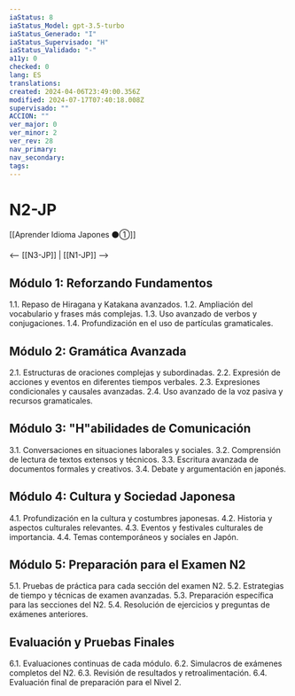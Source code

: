 ```yaml
---
iaStatus: 8
iaStatus_Model: gpt-3.5-turbo
iaStatus_Generado: "I"
iaStatus_Supervisado: "H"
iaStatus_Validado: "-"
a11y: 0
checked: 0
lang: ES
translations: 
created: 2024-04-06T23:49:00.356Z
modified: 2024-07-17T07:40:18.008Z
supervisado: ""
ACCION: ""
ver_major: 0
ver_minor: 2
ver_rev: 28
nav_primary: 
nav_secondary: 
tags:
---
```

# N2-JP

[[Aprender Idioma Japones ⚫①]]

<-- [[N3-JP]] | [[N1-JP]] -->

## Módulo 1: Reforzando Fundamentos

1.1. Repaso de Hiragana y Katakana avanzados.
1.2. Ampliación del vocabulario y frases más complejas.
1.3. Uso avanzado de verbos y conjugaciones.
1.4. Profundización en el uso de partículas gramaticales.

## Módulo 2: Gramática Avanzada

2.1. Estructuras de oraciones complejas y subordinadas.
2.2. Expresión de acciones y eventos en diferentes tiempos verbales.
2.3. Expresiones condicionales y causales avanzadas.
2.4. Uso avanzado de la voz pasiva y recursos gramaticales.

## Módulo 3: "H"abilidades de Comunicación

3.1. Conversaciones en situaciones laborales y sociales.
3.2. Comprensión de lectura de textos extensos y técnicos.
3.3. Escritura avanzada de documentos formales y creativos.
3.4. Debate y argumentación en japonés.

## Módulo 4: Cultura y Sociedad Japonesa

4.1. Profundización en la cultura y costumbres japonesas.
4.2. Historia y aspectos culturales relevantes.
4.3. Eventos y festivales culturales de importancia.
4.4. Temas contemporáneos y sociales en Japón.

## Módulo 5: Preparación para el Examen N2

5.1. Pruebas de práctica para cada sección del examen N2.
5.2. Estrategias de tiempo y técnicas de examen avanzadas.
5.3. Preparación específica para las secciones del N2.
5.4. Resolución de ejercicios y preguntas de exámenes anteriores.

## Evaluación y Pruebas Finales

6.1. Evaluaciones continuas de cada módulo.
6.2. Simulacros de exámenes completos del N2.
6.3. Revisión de resultados y retroalimentación.
6.4. Evaluación final de preparación para el Nivel 2.

